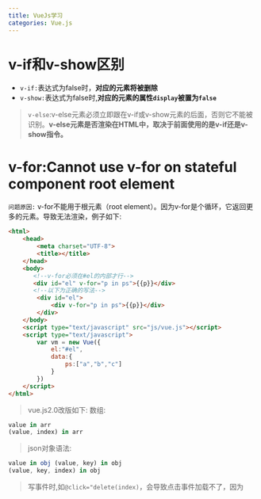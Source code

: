 ```yaml
---
title: VueJs学习
categories: Vue.js
---
```


# v-if和v-show区别
- `v-if:`表达式为false时，**对应的元素将被删除**
- `v-show:`表达式为false时,**对应的元素的属性`display`被置为`false`**
> `v-else`:v-else元素必须立即跟在v-if或v-show元素的后面，否则它不能被识别。**v-else元素是否渲染在HTML中，取决于前面使用的是v-if还是v-show指令。**

# v-for:Cannot use v-for on stateful component root element
`问题原因:` v-for不能用于根元素（root element）。因为v-for是个循环，它返回更多的元素。导致无法渲染，例子如下:
``` html
<html>
	<head>
		<meta charset="UTF-8">
		<title></title>
	</head>
	<body>
	   <!--v-for必须在#el的内部才行-->
	   <div id="el" v-for="p in ps">{{p}}</div>
	   <!--以下为正确的写法-->
		<div id="el">
			<div v-for="p in ps">{{p}}</div>
		</div>
	</body>
	<script type="text/javascript" src="js/vue.js"></script>
	<script type="text/javascript">
        var vm = new Vue({
        	el:"#el",
        	data:{
        		ps:["a","b","c"]
        	}
        })	
	</script>
</html>
```
> vue.js2.0改版如下:
> 数组:
``` js
value in arr
(value, index) in arr
```
> json对象语法:
``` js
value in obj (value, key) in obj
(value, key, index) in obj
```
> 写事件时,如`@click="delete(index)`，会导致点击事件加载不了，因为